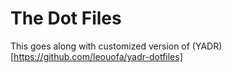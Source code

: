 # The Dot Files

This goes along with customized version of (YADR)[https://github.com/leouofa/yadr-dotfiles]

